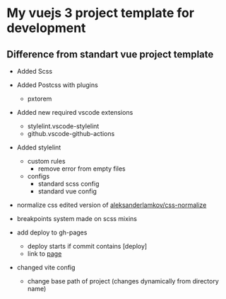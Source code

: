 # My vuejs 3 project template for development

## Difference from standart vue project template

- Added Scss

- Added Postcss with plugins
  - pxtorem

- Added new required vscode extensions
  - stylelint.vscode-stylelint
  - github.vscode-github-actions

- Added stylelint
  - custom rules
    - remove error from empty files
  - configs
    - standard scss config
    - standard vue config

- normalize css edited version of [aleksanderlamkov/css-normalize](https://github.com/aleksanderlamkov/css-normalize)
- breakpoints system made on scss mixins
- add deploy to gh-pages
  - deploy starts if commit contains [deploy]
  - link to [page](https://traumde.github.io/vue-project-template/)

- changed vite config
  - change base path of project (changes dynamically from directory name)
